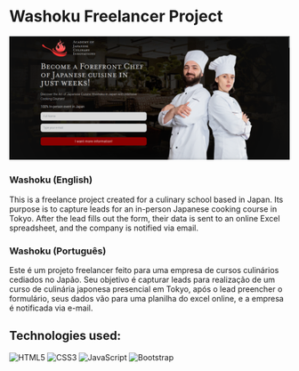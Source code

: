 
# Washoku Freelancer Project

![Home page](img/markdownPhoto.png "Home Page")
### Washoku (English)

This is a freelance project created for a culinary school based in Japan. Its purpose is to capture leads for an in-person Japanese cooking course in Tokyo. After the lead fills out the form, their data is sent to an online Excel spreadsheet, and the company is notified via email.

### Washoku (Português)

Este é um projeto freelancer feito para uma empresa de cursos culinários cediados no Japão. Seu objetivo é capturar leads para realização de um curso de culinária japonesa presencial em Tokyo, após o lead preencher o formulário, seus dados vão para uma planilha do excel online, e a empresa é notificada via e-mail. 

## Technologies used:
![HTML5](https://img.shields.io/badge/HTML5-E34F26?style=for-the-badge&logo=html5&logoColor=white)
![CSS3](https://img.shields.io/badge/CSS3-1572B6?style=for-the-badge&logo=css3&logoColor=white)
![JavaScript](https://img.shields.io/badge/JavaScript-F7DF1E?style=for-the-badge&logo=javascript&logoColor=black)
![Bootstrap](https://img.shields.io/badge/Bootstrap-563D7C?style=for-the-badge&logo=bootstrap&logoColor=white)
